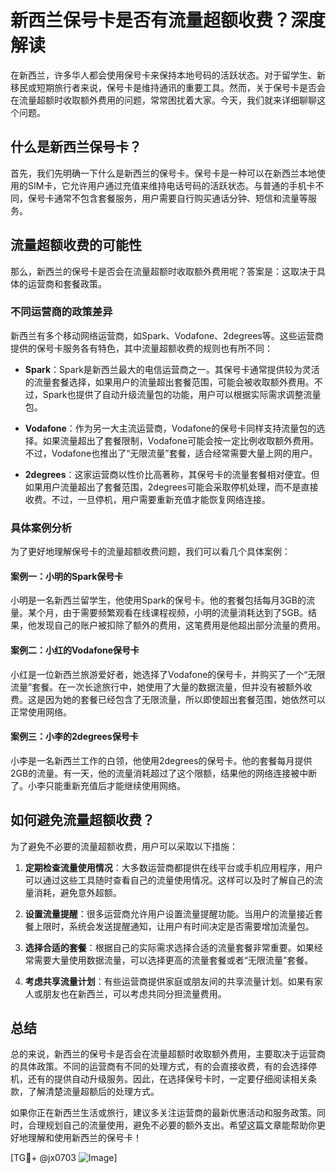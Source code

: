 # 新西兰保号卡是否有流量超额收费？深度解读

在新西兰，许多华人都会使用保号卡来保持本地号码的活跃状态。对于留学生、新移民或短期旅行者来说，保号卡是维持通讯的重要工具。然而，关于保号卡是否会在流量超额时收取额外费用的问题，常常困扰着大家。今天，我们就来详细聊聊这个问题。

## 什么是新西兰保号卡？

首先，我们先明确一下什么是新西兰的保号卡。保号卡是一种可以在新西兰本地使用的SIM卡，它允许用户通过充值来维持电话号码的活跃状态。与普通的手机卡不同，保号卡通常不包含套餐服务，用户需要自行购买通话分钟、短信和流量等服务。

## 流量超额收费的可能性

那么，新西兰的保号卡是否会在流量超额时收取额外费用呢？答案是：这取决于具体的运营商和套餐政策。

### 不同运营商的政策差异

新西兰有多个移动网络运营商，如Spark、Vodafone、2degrees等。这些运营商提供的保号卡服务各有特色，其中流量超额收费的规则也有所不同：

- **Spark**：Spark是新西兰最大的电信运营商之一。其保号卡通常提供较为灵活的流量套餐选择，如果用户的流量超出套餐范围，可能会被收取额外费用。不过，Spark也提供了自动升级流量包的功能，用户可以根据实际需求调整流量包。
  
- **Vodafone**：作为另一大主流运营商，Vodafone的保号卡同样支持流量包的选择。如果流量超出了套餐限制，Vodafone可能会按一定比例收取额外费用。不过，Vodafone也推出了“无限流量”套餐，适合经常需要大量上网的用户。

- **2degrees**：这家运营商以性价比高著称，其保号卡的流量套餐相对便宜。但如果用户流量超出了套餐范围，2degrees可能会采取停机处理，而不是直接收费。不过，一旦停机，用户需要重新充值才能恢复网络连接。

### 具体案例分析

为了更好地理解保号卡的流量超额收费问题，我们可以看几个具体案例：

#### 案例一：小明的Spark保号卡
小明是一名新西兰留学生，他使用Spark的保号卡。他的套餐包括每月3GB的流量。某个月，由于需要频繁观看在线课程视频，小明的流量消耗达到了5GB。结果，他发现自己的账户被扣除了额外的费用，这笔费用是他超出部分流量的费用。

#### 案例二：小红的Vodafone保号卡
小红是一位新西兰旅游爱好者，她选择了Vodafone的保号卡，并购买了一个“无限流量”套餐。在一次长途旅行中，她使用了大量的数据流量，但并没有被额外收费。这是因为她的套餐已经包含了无限流量，所以即使超出套餐范围，她依然可以正常使用网络。

#### 案例三：小李的2degrees保号卡
小李是一名新西兰工作的白领，他使用2degrees的保号卡。他的套餐每月提供2GB的流量。有一天，他的流量消耗超过了这个限额，结果他的网络连接被中断了。小李只能重新充值后才能继续使用网络。

## 如何避免流量超额收费？

为了避免不必要的流量超额收费，用户可以采取以下措施：

1. **定期检查流量使用情况**：大多数运营商都提供在线平台或手机应用程序，用户可以通过这些工具随时查看自己的流量使用情况。这样可以及时了解自己的流量消耗，避免意外超额。

2. **设置流量提醒**：很多运营商允许用户设置流量提醒功能。当用户的流量接近套餐上限时，系统会发送提醒通知，让用户有时间决定是否需要增加流量包。

3. **选择合适的套餐**：根据自己的实际需求选择合适的流量套餐非常重要。如果经常需要大量使用数据流量，可以选择更高的流量套餐或者“无限流量”套餐。

4. **考虑共享流量计划**：有些运营商提供家庭或朋友间的共享流量计划。如果有家人或朋友也在新西兰，可以考虑共同分担流量费用。

## 总结

总的来说，新西兰的保号卡是否会在流量超额时收取额外费用，主要取决于运营商的具体政策。不同的运营商有不同的处理方式，有的会直接收费，有的会选择停机，还有的提供自动升级服务。因此，在选择保号卡时，一定要仔细阅读相关条款，了解清楚流量超额后的处理方式。

如果你正在新西兰生活或旅行，建议多关注运营商的最新优惠活动和服务政策。同时，合理规划自己的流量使用，避免不必要的额外支出。希望这篇文章能帮助你更好地理解和使用新西兰的保号卡！

[TG💪+ @jx0703 ![Image](https://github.com/user-attachments/assets/dbca1d08-cadb-493c-b0ec-ad6f7a83f270)]